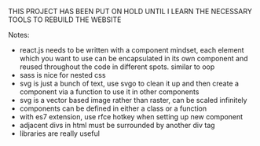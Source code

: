 THIS PROJECT HAS BEEN PUT ON HOLD UNTIL I LEARN THE NECESSARY TOOLS TO REBUILD THE WEBSITE

Notes:
- react.js needs to be written with a component mindset, each element which you want to use can be encapsulated in its own component and reused throughout the code in different spots. similar to oop
- sass is nice for nested css
- svg is just a bunch of text, use svgo to clean it up and then create a component via a function to use it in other components
- svg is a vector based image rather than raster, can be scaled infinitely
- components can be defined in either a class or a function
- with es7 extension, use rfce hotkey when setting up new component
- adjacent divs in html must be surrounded by another div tag
- libraries are really useful
